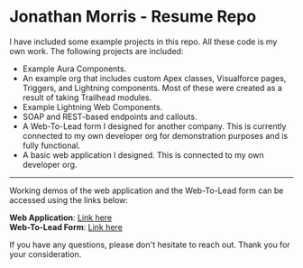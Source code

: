 # Jonathan Morris - Resume Repo
I have included some example projects in this repo. All these code is my own work. The following projects are included:
* Example Aura Components.
* An example org that includes custom Apex classes, Visualforce pages, Triggers, and Lightning components. Most of these were created as a result of taking Trailhead modules.
* Example Lightning Web Components.
* SOAP and REST-based endpoints and callouts.
* A Web-To-Lead form I designed for another company. This is currently connected to my own developer org for demonstration purposes and is fully functional.
* A basic web application I designed. This is connected to my own developer org.
---
Working demos of the web application and the Web-To-Lead form can be accessed using the links below:

__Web Application__: [Link here](https://codepen.io/jonathanmorris180/project/full/AgxWnb "Web Application")  
__Web-To-Lead Form__: [Link here](https://jsfiddle.net/JonathanMorris/bf2kLq7x/10/show "Web-To-Lead Form")

If you have any questions, please don't hesitate to reach out. Thank you for your consideration.